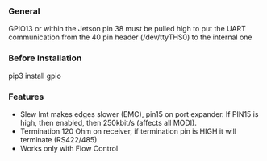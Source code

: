 ### General
GPIO13 or within the Jetson pin 38 must be pulled high to put the UART communication from the 40 pin header (/dev/ttyTHS0) to the internal one

### Before Installation
pip3 install gpio

### Features

- Slew lmt makes edges slower (EMC), pin15 on port expander. If PIN15 is high, then enabled, then 250kbit/s (affects all MODI).
- Termination 120 Ohm on receiver, if termination pin is HIGH it will terminate (RS422/485)
- Works only with Flow Control 
